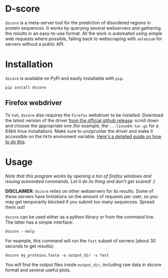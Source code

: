 # D-score

`dscore` is a meta-server tool for the prediction of disordered regions in protein sequences. It works by querying several webservers and gathering the results in an easy-to-use format. All the work is automated using simple web requests where possible, falling back to webscraping with `selenium` for servers without a public API.

# Installation

`dscore` is available on PyPi and easily installable with `pip`:

```
pip install dscore
```

## Firefox webdriver

To run, `dscore` also requires the `Firefox` webdriver to be installed. Download the latest version of the driver [from the official github release](https://github.com/mozilla/geckodriver/releases/latest): scroll down and choose the appropriate one (for example, the `...linux64.tar.gz` for a 64bit linux installation). Make sure to unzip/untar the driver and make it accessible on the `PATH` enviroment variable. [Here's a detailed guide on how to do this](https://dev.to/eugenedorfling/installing-the-firefox-web-driver-on-linux-for-selenium-d45).

# Usage

*Note that this program works by opening a ton of firefox windows and issuing automated commands. Let it do its thing and don't get scared! :)*

**DISCLAIMER**: `dscore` relies on other webservers for its results. Some of these servers have limitations on the amount of requests per user, so you may get temporarily blocked if you submit too many sequences. Spread them out!

`dscore` can be used either as a python library or from the command line. The latter has a simple interface:

```
dscore --help
```

For example, this command will run the `fast` subset of servers (about 30 seconds to get results):

```
dscore my_proteins.fasta -o output_dir -s fast
```

You will find the output files inside `output_dir`, including raw data in dscore format and several useful plots.

